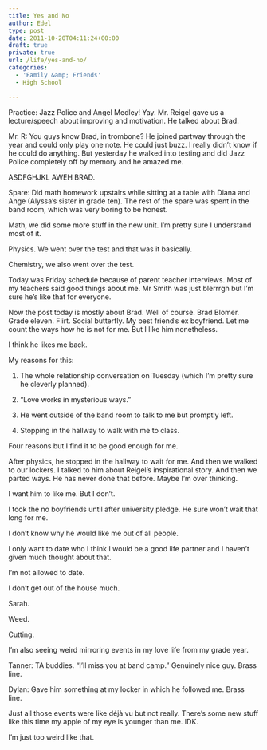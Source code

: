 ```yaml
---
title: Yes and No
author: Edel
type: post
date: 2011-10-20T04:11:24+00:00
draft: true
private: true
url: /life/yes-and-no/
categories:
  - 'Family &amp; Friends'
  - High School

---
```

Practice: Jazz Police and Angel Medley! Yay. Mr. Reigel gave us a lecture/speech about improving and motivation. He talked about Brad.

Mr. R: You guys know Brad, in trombone? He joined partway through the year and could only play one note. He could just buzz. I really didn&#8217;t know if he could do anything. But yesterday he walked into testing and did Jazz Police completely off by memory and he amazed me.

ASDFGHJKL AWEH BRAD.

Spare: Did math homework upstairs while sitting at a table with Diana and Ange (Alyssa&#8217;s sister in grade ten). The rest of the spare was spent in the band room, which was very boring to be honest.

Math, we did some more stuff in the new unit. I&#8217;m pretty sure I understand most of it.

Physics. We went over the test and that was it basically. 

Chemistry, we also went over the test.

Today was Friday schedule because of parent teacher interviews. Most of my teachers said good things about me. Mr Smith was just blerrrgh but I&#8217;m sure he&#8217;s like that for everyone. 

Now the post today is mostly about Brad. Well of course. Brad Blomer. Grade eleven. Flirt. Social butterfly. My best friend&#8217;s ex boyfriend. Let me count the ways how he is not for me. But I like him nonetheless.

I think he likes me back.

My reasons for this:

1. The whole relationship conversation on Tuesday (which I&#8217;m pretty sure he cleverly planned).
  
2. &#8220;Love works in mysterious ways.&#8221;
  
3. He went outside of the band room to talk to me but promptly left.
  
4. Stopping in the hallway to walk with me to class.

Four reasons but I find it to be good enough for me.

After physics, he stopped in the hallway to wait for me. And then we walked to our lockers. I talked to him about Reigel&#8217;s inspirational story. And then we parted ways. He has never done that before. Maybe I&#8217;m over thinking.

I want him to like me. But I don&#8217;t.

I took the no boyfriends until after university pledge. He sure won&#8217;t wait that long for me.

I don&#8217;t know why he would like me out of all people.

I only want to date who I think I would be a good life partner and I haven&#8217;t given much thought about that.

I&#8217;m not allowed to date.

I don&#8217;t get out of the house much.

Sarah.

Weed.

Cutting.

I&#8217;m also seeing weird mirroring events in my love life from my grade year.

Tanner: TA buddies. &#8220;I&#8217;ll miss you at band camp.&#8221; Genuinely nice guy. Brass line.

Dylan: Gave him something at my locker in which he followed me. Brass line.

Just all those events were like déjà vu but not really. There&#8217;s some new stuff like this time my apple of my eye is younger than me. IDK.

I&#8217;m just too weird like that.

<ol class="footnote">
</ol>